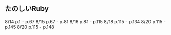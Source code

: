 ## たのしいRuby
8/14 p.1 - p.67
8/15 p.67 - p.81
8/16 p.81 - p.115
8/18 p.115 - p.134
8/20 p.115 - p.145
8/20 p.115 - p.148
